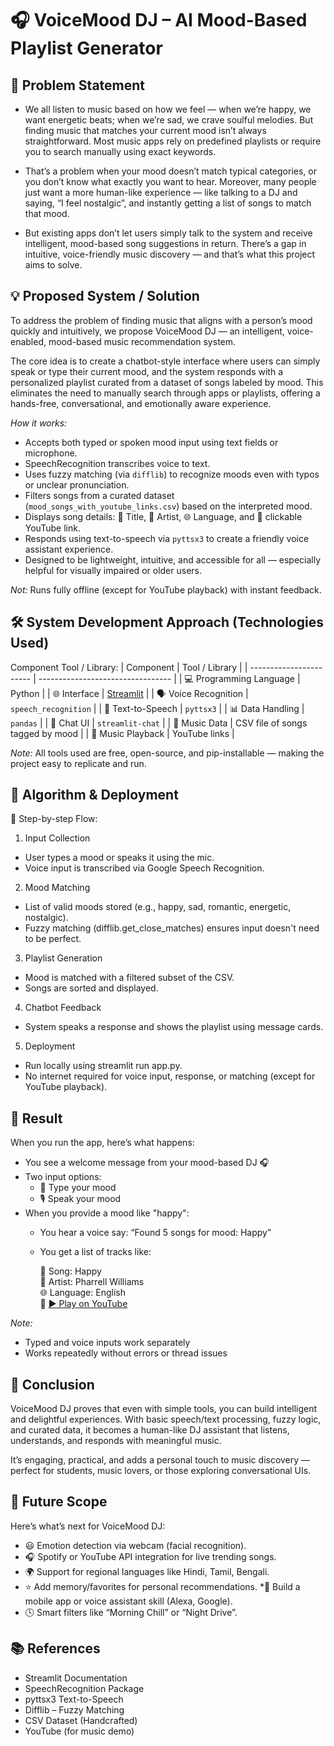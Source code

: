 # **🎧 VoiceMood DJ – AI Mood-Based Playlist Generator**

## **🧠 Problem Statement**
- We all listen to music based on how we feel — when we’re happy, we want energetic beats; when we’re sad, we crave soulful melodies. But finding music that matches your current mood isn’t always straightforward. Most music apps rely on predefined playlists or require you to search manually using exact keywords.

- That’s a problem when your mood doesn’t match typical categories, or you don’t know what exactly you want to hear. Moreover, many people just want a more human-like experience — like talking to a DJ and saying, “I feel nostalgic”, and instantly getting a list of songs to match that mood.

- But existing apps don’t let users simply talk to the system and receive intelligent, mood-based song suggestions in return. There’s a gap in intuitive, voice-friendly music discovery — and that’s what this project aims to solve.

## **💡 Proposed System / Solution**

To address the problem of finding music that aligns with a person’s mood quickly and intuitively, we propose VoiceMood DJ — an intelligent, voice-enabled, mood-based music recommendation system.

The core idea is to create a chatbot-style interface where users can simply speak or type their current mood, and the system responds with a personalized playlist curated from a dataset of songs labeled by mood. This eliminates the need to manually search through apps or playlists, offering a hands-free, conversational, and emotionally aware experience.

*How it works:*
* Accepts both typed or spoken mood input using text fields or microphone.
* SpeechRecognition transcribes voice to text.
* Uses fuzzy matching (via `difflib`) to recognize moods even with typos or unclear pronunciation.
* Filters songs from a curated dataset (`mood_songs_with_youtube_links.csv`) based on the interpreted mood.
* Displays song details: 🎵 Title, 🎤 Artist, 🌐 Language, and 🔗 clickable YouTube link.
* Responds using text-to-speech via `pyttsx3` to create a friendly voice assistant experience.
* Designed to be lightweight, intuitive, and accessible for all — especially helpful for visually impaired or older users.

*Not:* Runs fully offline (except for YouTube playback) with instant feedback.

## **🛠️ System Development Approach (Technologies Used)**

Component	Tool / Library: 
| Component               | Tool / Library                    |
| ----------------------- | --------------------------------- |
| 💻 Programming Language | Python                            |
| 🌐 Interface            | [Streamlit](https://streamlit.io) |
| 🗣️ Voice Recognition   | `speech_recognition`              |
| 🧠 Text-to-Speech       | `pyttsx3`                         |
| 📊 Data Handling        | `pandas`                          |
| 💬 Chat UI              | `streamlit-chat`                  |
| 🎵 Music Data           | CSV file of songs tagged by mood  |
| 🔗 Music Playback       | YouTube links                     |

*Note:* All tools used are free, open-source, and pip-installable — making the project easy to replicate and run.

## **🧩 Algorithm & Deployment**

🔁 Step-by-step Flow:

1. Input Collection
* User types a mood or speaks it using the mic.
* Voice input is transcribed via Google Speech Recognition.

2. Mood Matching
* List of valid moods stored (e.g., happy, sad, romantic, energetic, nostalgic).
* Fuzzy matching (difflib.get_close_matches) ensures input doesn't need to be perfect.

3. Playlist Generation
* Mood is matched with a filtered subset of the CSV.
* Songs are sorted and displayed.

4. Chatbot Feedback
* System speaks a response and shows the playlist using message cards. 

5. Deployment
* Run locally using streamlit run app.py.
* No internet required for voice input, response, or matching (except for YouTube playback).

## **📸 Result**

When you run the app, here’s what happens:
* You see a welcome message from your mood-based DJ 🎧
* Two input options:
   - 📩 Type your mood
   - 🎙️ Speak your mood
* When you provide a mood like "happy":
  - You hear a voice say: “Found 5 songs for mood: Happy”
  - You get a list of tracks like:

    🎵 Song: Happy  
    🎤 Artist: Pharrell Williams  
    🌐 Language: English  
    🔗 [▶️ Play on YouTube](https://youtube.com/link)

*Note:* 
  * Typed and voice inputs work separately
  * Works repeatedly without errors or thread issues

## **🧾 Conclusion**
VoiceMood DJ proves that even with simple tools, you can build intelligent and delightful experiences. With basic speech/text processing, fuzzy logic, and curated data, it becomes a human-like DJ assistant that listens, understands, and responds with meaningful music.

It’s engaging, practical, and adds a personal touch to music discovery — perfect for students, music lovers, or those exploring conversational UIs.

## **🚀 Future Scope**
Here’s what’s next for VoiceMood DJ:

* 😃 Emotion detection via webcam (facial recognition).
* 🎧 Spotify or YouTube API integration for live trending songs.
* 🌍 Support for regional languages like Hindi, Tamil, Bengali.
* ⭐ Add memory/favorites for personal recommendations.
*📱 Build a mobile app or voice assistant skill (Alexa, Google).
* 🕓 Smart filters like “Morning Chill” or “Night Drive”.

## **📚 References**

* Streamlit Documentation
* SpeechRecognition Package
* pyttsx3 Text-to-Speech
* Difflib – Fuzzy Matching
* CSV Dataset (Handcrafted)
* YouTube (for music demo)
